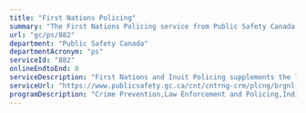 ```yaml
---
title: "First Nations Policing"
summary: "The First Nations Policing service from Public Safety Canada is not available end-to-end online, according to the GC Service Inventory."
url: "gc/ps/882"
department: "Public Safety Canada"
departmentAcronym: "ps"
serviceId: "882"
onlineEndtoEnd: 0
serviceDescription: "First Nations and Inuit Policing supplements the level of policing services that have been agreed to pursuant to each Provincial or Territorial Police Service Agreement (PPSA/TPSA) where the Royal Canadian Mounted Police (RCMP) is employed for aiding in the administration of justice and in carrying into effect the laws in force in those jurisdictions. The FNIP enables police forces to provide day-to-day policing services to the First Nation or Inuit community (or communities) specified in the Agreement."
serviceUrl: "https://www.publicsafety.gc.ca/cnt/cntrng-crm/plcng/brgnl-plcng/index-en.aspx"
programDescription: "Crime Prevention,Law Enforcement and Policing,Indigenous Policing"
---
```

